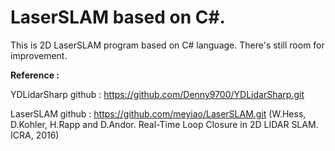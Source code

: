 # LaserSLAM based on C#.

This is 2D LaserSLAM program based on C# language.
There's still room for improvement.

**Reference :**

YDLidarSharp github : https://github.com/Denny9700/YDLidarSharp.git

LaserSLAM github : https://github.com/meyiao/LaserSLAM.git (W.Hess, D.Kohler, H.Rapp and D.Andor. Real-Time Loop Closure in 2D LIDAR SLAM. ICRA, 2016)
